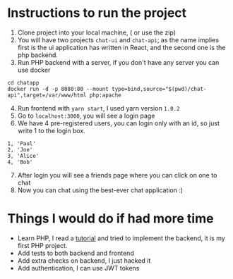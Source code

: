 # Instructions to run the project

1. Clone project into your local machine, ( or use the zip)
2. You will have two projects `chat-ui` and `chat-api`; 
as the name implies first is the ui application has written in React, and the second one is the php backend.
3. Run PHP backend with a server, if you don't have any server you can use docker
```
cd chatapp
docker run -d -p 8080:80 --mount type=bind,source="$(pwd)/chat-api",target=/var/www/html php:apache
```
4. Run frontend with `yarn start`, I used yarn version `1.0.2` 
5. Go to `localhost:3000`, you will see a login page
6. We have 4 pre-registered users, you can login only with an id, so just write 1 to the login box.

```
1, 'Paul'
2, 'Joe'
3, 'Alice'
4, 'Bob'
```

7. After login you will see a friends page where you can click on one to chat
8. Now you can chat using the best-ever chat application :)

# Things I would do if had more time
- Learn PHP, I read a [tutorial](https://www.codeofaninja.com/2017/02/create-simple-rest-api-in-php.html) and tried to implement the backend, it is my first PHP project.
- Add tests to both backend and frontend
- Add extra checks on backend, I just hacked it
- Add authentication, I can use JWT tokens



